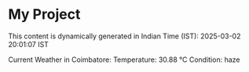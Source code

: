 # My Project

This content is dynamically generated in Indian Time (IST): 2025-03-02 20:01:07 IST


Current Weather in Coimbatore:
Temperature: 30.88 °C
Condition: haze
